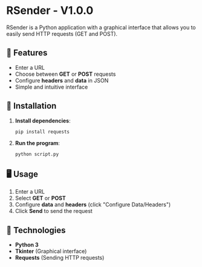 # RSender - V1.0.0  

RSender is a Python application with a graphical interface that allows you to easily send HTTP requests (GET and POST).  

## 📌 Features  
- Enter a URL  
- Choose between **GET** or **POST** requests  
- Configure **headers** and **data** in JSON  
- Simple and intuitive interface  

## 🚀 Installation  
1. **Install dependencies**:  
   ```bash
   pip install requests
   ```  
2. **Run the program**:  
   ```bash
   python script.py
   ```  

## 🖥️ Usage  
1. Enter a URL  
2. Select **GET** or **POST**  
3. Configure **data** and **headers** (click "Configure Data/Headers")  
4. Click **Send** to send the request  

## 📌 Technologies  
- **Python 3**  
- **Tkinter** (Graphical interface)  
- **Requests** (Sending HTTP requests)  
